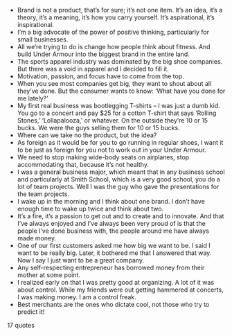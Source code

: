 - Brand is not a product, that’s for sure; it’s not one item. It’s an idea, it’s a theory, it’s a meaning, it’s how you carry yourself. It’s aspirational, it’s inspirational.
 - I’m a big advocate of the power of positive thinking, particularly for small businesses.
 - All we’re trying to do is change how people think about fitness. And build Under Armour into the biggest brand in the entire land.
 - The sports apparel industry was dominated by the big shoe companies. But there was a void in apparel and I decided to fill it.
 - Motivation, passion, and focus have to come from the top.
 - When you see most companies get big, they want to shout about all they’ve done. But the consumer wants to know: ‘What have you done for me lately?’
 - My first real business was bootlegging T-shirts – I was just a dumb kid. You go to a concert and pay $25 for a cotton T-shirt that says ‘Rolling Stones,’ ‘Lollapalooza,’ or whatever. On the outside they’re 10 or 15 bucks. We were the guys selling them for 10 or 15 bucks.
 - Where can we take no the product, but the idea?
 - As foreign as it would be for you to go running in regular shoes, I want it to be just as foreign for you not to work out in your Under Armour.
 - We need to stop making wide-body seats on airplanes, stop accommodating that, because it’s not healthy.
 - I was a general business major, which meant that in any business school and particularly at Smith School, which is a very good school, you do a lot of team projects. Well I was the guy who gave the presentations for the team projects.
 - I wake up in the morning and I think about one brand. I don’t have enough time to wake up twice and think about two.
 - It’s a fire, it’s a passion to get out and to create and to innovate. And that I’ve always enjoyed and I’ve always been very proud of is that the people I’ve done business with, the people around me have always made money.
 - One of our first customers asked me how big we want to be. I said I want to be really big. Later, it bothered me that I answered that way. Now I say I just want to be a great company.
 - Any self-respecting entrepreneur has borrowed money from their mother at some point.
 - I realized early on that I was pretty good at organizing. A lot of it was about control. While my friends were out getting hammered at concerts, I was making money. I am a control freak.
 - Best merchants are the ones who dictate cool, not those who try to predict it!

17 quotes